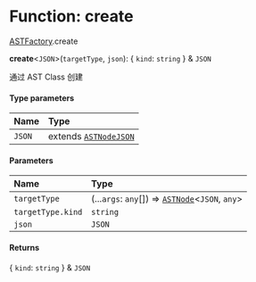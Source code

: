 # Function: create

[ASTFactory](/auto-docs/fixed-layout-editor/modules/ASTFactory.md).create

**create**<`JSON`>(`targetType`, `json`): { `kind`: `string`  } & `JSON`

通过 AST Class 创建

#### Type parameters

| Name | Type |
| :------ | :------ |
| `JSON` | extends [`ASTNodeJSON`](/auto-docs/fixed-layout-editor/interfaces/ASTNodeJSON.md) |

#### Parameters

| Name | Type |
| :------ | :------ |
| `targetType` | (...`args`: `any`\[]) => [`ASTNode`](/auto-docs/fixed-layout-editor/classes/ASTNode.md)<`JSON`, `any`> |
| `targetType.kind` | `string` |
| `json` | `JSON` |

#### Returns

{ `kind`: `string`  } & `JSON`
